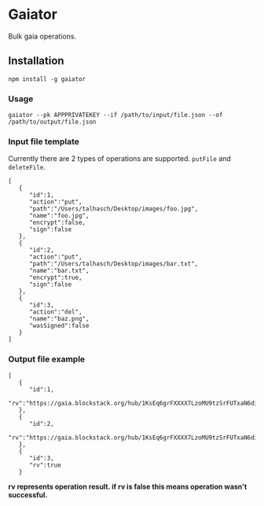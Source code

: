 # Gaiator

Bulk gaia operations.

## Installation 

`npm install -g gaiator`

### Usage

`gaiator --pk APPPRIVATEKEY --if /path/to/input/file.json --of /path/to/output/file.json`

### Input file template

Currently there are 2 types of operations are supported. `putFile` and `deleteFile`.

```
[
   {
      "id":1,
      "action":"put",
      "path":"/Users/talhasch/Desktop/images/foo.jpg",
      "name":"foo.jpg",
      "encrypt":false,
      "sign":false
   },
   {
      "id":2,
      "action":"put",
      "path":"/Users/talhasch/Desktop/images/bar.txt",
      "name":"bar.txt",
      "encrypt":true,
      "sign":false
   },
   {
      "id":3,
      "action":"del",
      "name":"baz.png",
      "wasSigned":false
   }
]
```

### Output file example

```
[
   {
      "id":1,
      "rv":"https://gaia.blockstack.org/hub/1KsEq6grFXXXX7LzoMU9tzSrFUTxaN6di9/foo.jpg"
   },
   {
      "id":2,
      "rv":"https://gaia.blockstack.org/hub/1KsEq6grFXXXX7LzoMU9tzSrFUTxaN6di9/bar.txt"
   },
   {
      "id":3,
      "rv":true
   }
```

**rv represents operation result. if rv is false this means operation wasn't successful.**
